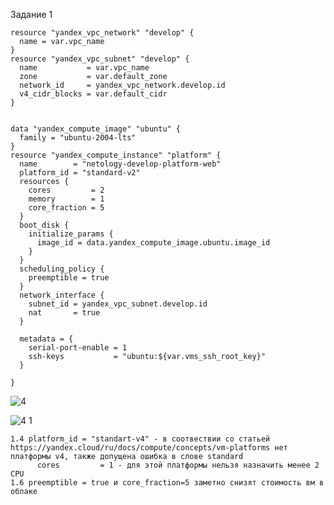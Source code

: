 Задание 1
```
resource "yandex_vpc_network" "develop" {
  name = var.vpc_name
}
resource "yandex_vpc_subnet" "develop" {
  name           = var.vpc_name
  zone           = var.default_zone
  network_id     = yandex_vpc_network.develop.id
  v4_cidr_blocks = var.default_cidr
}


data "yandex_compute_image" "ubuntu" {
  family = "ubuntu-2004-lts"
}
resource "yandex_compute_instance" "platform" {
  name        = "netology-develop-platform-web"
  platform_id = "standard-v2"
  resources {
    cores         = 2
    memory        = 1
    core_fraction = 5
  }
  boot_disk {
    initialize_params {
      image_id = data.yandex_compute_image.ubuntu.image_id
    }
  }
  scheduling_policy {
    preemptible = true
  }
  network_interface {
    subnet_id = yandex_vpc_subnet.develop.id
    nat       = true
  }

  metadata = {
    serial-port-enable = 1
    ssh-keys           = "ubuntu:${var.vms_ssh_root_key}"
  }

}

```
![4](https://github.com/user-attachments/assets/a84b4cdd-ed90-4893-8cca-ddb5f6eccfb7)

![4 1](https://github.com/user-attachments/assets/2c9657d9-ddc7-4163-85fe-9ef74276d57d)

    1.4 platform_id = "standart-v4" - в соотвествии со статьей https://yandex.cloud/ru/docs/compute/concepts/vm-platforms нет платформы v4, также допущена ошибка в слове standard
	      cores         = 1 - для этой платформы нельзя назначить менее 2 CPU
    1.6 preemptible = true и core_fraction=5 заметно снизят стоимость вм в облаке
